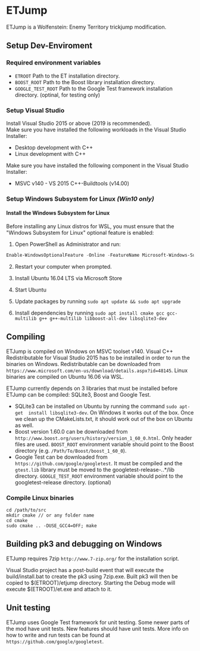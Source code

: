 # ETJump

ETJump is a Wolfenstein: Enemy Territory trickjump modification.
 
## Setup Dev-Enviroment

### Required environment variables
* `ETROOT` Path to the ET installation directory.
* `BOOST_ROOT`  Path to the Boost library installation directory.
* `GOOGLE_TEST_ROOT` Path to the Google Test framework installation directory. (optinal, for testing only)

### Setup Visual Studio  

Install Visual Studio 2015 or above (2019 is recommended).  
Make sure you have installed the following workloads in the Visual Studio Installer:

* Desktop development with C++
* Linux development with C++

Make sure you have installed the following component in the Visual Studio Installer:

* MSVC v140 - VS 2015 C++-Buildtools (v14.00)

### Setup Windows Subsystem for Linux _(Win10 only)_

#### Install the Windows Subsystem for Linux

Before installing any Linux distros for WSL, you must ensure that the "Windows Subsystem for Linux" optional feature is enabled:


1. Open PowerShell as Administrator and run:
```powershell   
Enable-WindowsOptionalFeature -Online -FeatureName Microsoft-Windows-Subsystem-Linux
```

2. Restart your computer when prompted.

3. Install Ubuntu 16.04 LTS via Microsoft Store
4. Start Ubuntu 
5. Update packages by running `sudo apt update && sudo apt upgrade`
6. Install dependencies by running `sudo apt install cmake gcc gcc-multilib g++ g++-multilib libboost-all-dev libsqlite3-dev`

## Compiling 

ETJump is compiled on Windows on MSVC toolset v140. Visual C++ Redistributable 
for Visual Studio 2015 has to be installed in order to run the binaries on 
Windows. Redistributable can be downloaded from 
`https://www.microsoft.com/en-us/download/details.aspx?id=48145`. Linux binaries 
are compiled on Ubuntu 16.06 via WSL. 

ETJump currently depends on 3 libraries that must be installed before ETJump can 
be compiled: SQLite3, Boost and Google Test. 

* SQLite3 can be installed on Ubuntu by running the command `sudo apt-get 
install libsqlite3-dev`. On Windows it works out of the box. Once we clean up 
the CMakeLists.txt, it should work out of the box on Ubuntu as well. 
* Boost version 1.60.0 can be downloaded from 
`http://www.boost.org/users/history/version_1_60_0.html`. Only header files are 
used. `BOOST_ROOT` environment variable should point to the Boost directory 
(e.g. `/Path/To/Boost/boost_1_60_0`). 
* Google Test can be downloaded from `https://github.com/google/googletest`. It 
must be compiled and the `gtest.lib` library must be moved to the 
googletest-release-*.*.*/lib directory. `GOOGLE_TEST_ROOT` environment variable 
should point to the googletest-release directory. (optional)

### Compile Linux binaries

```shell
cd /path/to/src
mkdir cmake // or any folder name
cd cmake
sudo cmake .. -DUSE_GCC4=OFF; make
```

## Building pk3 and debugging on Windows

ETJump requires 7zip `http://www.7-zip.org/` for the installation script.

Visual Studio project has a post-build event that will execute the 
build/install.bat to create the pk3 using 7zip.exe. Built pk3 will then be 
copied to $(ETROOT)/etjump directory. Starting the Debug mode will execute 
$(ETROOT)/et.exe and attach to it. 

## Unit testing

ETJump uses Google Test framework for unit testing. Some newer parts of the mod 
have unit tests. New features should have unit tests. More info on 
how to write and run tests can be found at 
`https://github.com/google/googletest`. 

